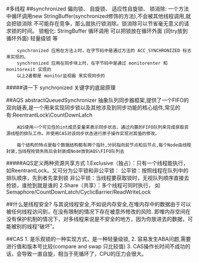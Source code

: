 #多线程
   ##synchronized
        偏向锁、
        自旋锁、
        适应性自旋锁、
        锁消除: 一个方法中循环调用new StringBuffer(synchronized修饰的方法),不会被其他线程调用,就会把锁消除
                不可能存在竞争，那么就执行锁消除。锁消除可以节省毫无意义的请求锁的时间。
        锁粗化: StringBuffer 循环调用 可以把锁放在循环外面 (同try放到循环外面)
        轻量级锁
        等
        
        
        synchronized 应用在方法上时，在字节码中是通过方法的 ACC_SYNCHRONIZED 标志来实现的。
        synchronized 应用在同步块上时，在字节码中是通过 monitorenter 和 monitorexit 实现的
        以上2者都是 monitor监视器 来实现同步的
        
        
   #####讲一下 synchronized 关键字的底层原理
   
   ##AQS abstractQueuedSynchronizer
        抽象队列同步器框架,提供了一个FIFO的双向链表,是一个用来实现同步锁以及其他涉及到同步功能的核心组件,常见的有:ReentrantLock\CountDownLatch
        
        AQS使用一个可见性的int成员变量来表示同步状态，通过内置的FIFO队列来完成获取资源线程的排队工作。并使用CAS对该同步状态进行原子操作实现对其值的修改。
        
        每个结构的特点是每个数据结构都有两个指针,分别指向前节点和后节点,每个Node由线程封装,当线程抢锁失败后会封装成Node放到AQS\FIFO队列去
   #####AQS定义两种资源共享方式
        1.Exclusive（独占）：只有一个线程能执行，如ReentrantLock。又可分为公平锁和非公平锁：
              公平锁：按照线程在队列中的排队顺序，先到者先拿到锁
              非公平锁：当线程要获取锁时，无视队列顺序直接去抢锁，谁抢到就是谁的
        2.Share（共享）：多个线程可同时执行，
              如Semaphore/CountDownLatch/CyclicBarrier/ReadWriteLock 
              
   ##什么是线程安全?
        与其说线程安全,不如说内存安全,在堆内存中的数据由于可以被任何线程访问到，在没有限制的情况下存在被意外修改的风险.
        即堆内存空间在没有保护机制的情况下，对多线程来说是不安全的地方，因为你放进去的数据，可能被别的线程“破坏”。
   
   ##CAS 
        1. 是乐观锁的一种实现方式，是一种轻量级锁,
        2. 容易发生ABA问题,需要进行值和版本号比较(compare and swap 只比较值)
        3. CAS操作长时间不成功的话，会导致一直自旋，相当于死循环了，CPU的压力会很大。
        
        
        
        
        
        
        
            
   
  